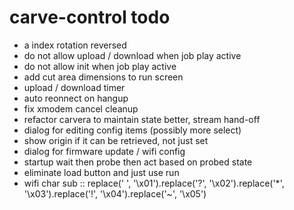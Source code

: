 # carve-control todo

- a index rotation reversed
- do not allow upload / download when job play active
- do not allow init when job play active
- add cut area dimensions to run screen
- upload / download timer
- auto reonnect on hangup
- fix xmodem cancel cleanup
- refactor carvera to maintain state better, stream hand-off
- dialog for editing config items (possibly more select)
- show origin if it can be retrieved, not just set
- dialog for firmware update / wifi config
- startup wait then probe then act based on probed state
- eliminate load button and just use run
- wifi char sub :: replace(' ', '\x01').replace('?', '\x02').replace('*', '\x03').replace('!', '\x04').replace('~', '\x05')
